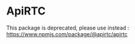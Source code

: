 # ApiRTC

This package is deprecated, please use instead : https://www.npmjs.com/package/@apirtc/apirtc
